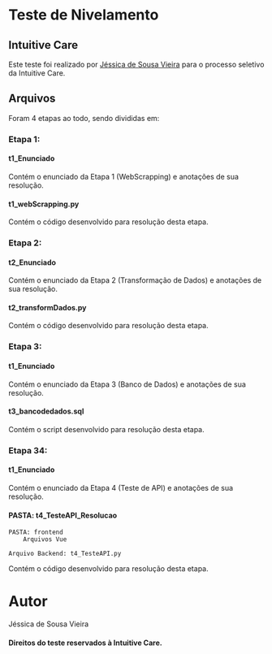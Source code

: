# Teste de Nivelamento
## Intuitive Care

Este teste foi realizado por [Jéssica de Sousa Vieira](https://www.linkedin.com/in/jessica-sousa-vieira) para o processo seletivo da Intuitive Care.

## Arquivos

Foram 4 etapas ao todo, sendo divididas em:

### Etapa 1:
#### t1_Enunciado
Contém o enunciado da Etapa 1 (WebScrapping) e anotações de sua resolução.
#### t1_webScrapping.py
Contém o código desenvolvido para resolução desta etapa.

### Etapa 2:
#### t2_Enunciado
Contém o enunciado da Etapa 2 (Transformação de Dados) e anotações de sua resolução.
#### t2_transformDados.py
Contém o código desenvolvido para resolução desta etapa.

### Etapa 3:
#### t1_Enunciado
Contém o enunciado da Etapa 3 (Banco de Dados) e anotações de sua resolução.
#### t3_bancodedados.sql
Contém o script desenvolvido para resolução desta etapa.

### Etapa 34:
#### t1_Enunciado
Contém o enunciado da Etapa 4 (Teste de API) e anotações de sua resolução.
#### PASTA: t4_TesteAPI_Resolucao
    PASTA: frontend
        Arquivos Vue

    Arquivo Backend: t4_TesteAPI.py
Contém o código desenvolvido para resolução desta etapa.

# Autor
Jéssica de Sousa Vieira

#### Direitos do teste reservados à Intuitive Care.
